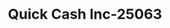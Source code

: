 ---
f_zip-code: 38701
f_state-code: MS
title: Quick Cash Inc-25063
f_phone: 662-332-4469
f_city-only: Greenville
f_address: 1144 Macarthur Street Greenville
f_location-unique-id: '25063'
slug: quick-cash-inc-25063
updated-on: '2024-05-30T13:46:58.046Z'
created-on: '2024-05-30T13:36:59.803Z'
published-on: '2024-05-30T13:54:32.469Z'
f_city-state: cms/city/greenville-ms.md
f_company: cms/company/quick-cash-inc.md
f_state: cms/state/mississippi.md
layout: '[payday-loan].html'
tags: payday-loan
---